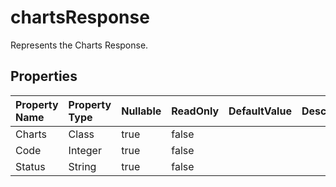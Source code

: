 # **chartsResponse**

Represents the Charts Response. 

## **Properties**

| Property Name | Property Type | Nullable |  ReadOnly | DefaultValue | Description | 
| :- | :- | :- |:- |  :- | :- |
|Charts|Class|true|false |  ||
|Code|Integer|true|false |  ||
|Status|String|true|false |  ||

